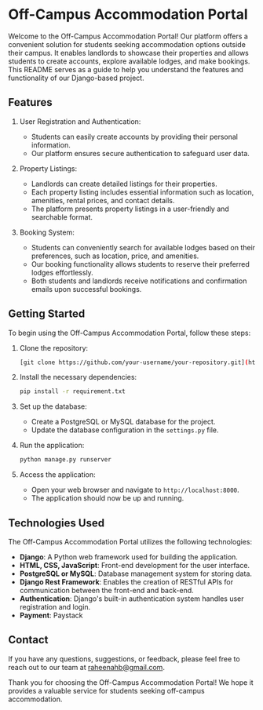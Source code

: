 # Off-Campus Accommodation Portal

Welcome to the Off-Campus Accommodation Portal! Our platform offers a convenient solution for students seeking accommodation options outside their campus. It enables landlords to showcase their properties and allows students to create accounts, explore available lodges, and make bookings. This README serves as a guide to help you understand the features and functionality of our Django-based project.

## Features

1. User Registration and Authentication:
   - Students can easily create accounts by providing their personal information.
   - Our platform ensures secure authentication to safeguard user data.

2. Property Listings:
   - Landlords can create detailed listings for their properties.
   - Each property listing includes essential information such as location, amenities, rental prices, and contact details.
   - The platform presents property listings in a user-friendly and searchable format.

3. Booking System:
   - Students can conveniently search for available lodges based on their preferences, such as location, price, and amenities.
   - Our booking functionality allows students to reserve their preferred lodges effortlessly.
   - Both students and landlords receive notifications and confirmation emails upon successful bookings.

## Getting Started

To begin using the Off-Campus Accommodation Portal, follow these steps:

1. Clone the repository:
   ```bash
   [git clone https://github.com/your-username/your-repository.git](https://github.com/Esammy/Accomodation-.git)
   ```

2. Install the necessary dependencies:
   ```bash
   pip install -r requirement.txt
   ```

3. Set up the database:
   - Create a PostgreSQL or MySQL database for the project.
   - Update the database configuration in the `settings.py` file.

4. Run the application:
   ```bash
   python manage.py runserver
   ```

5. Access the application:
   - Open your web browser and navigate to `http://localhost:8000`.
   - The application should now be up and running.

## Technologies Used

The Off-Campus Accommodation Portal utilizes the following technologies:

- **Django**: A Python web framework used for building the application.
- **HTML, CSS, JavaScript**: Front-end development for the user interface.
- **PostgreSQL or MySQL**: Database management system for storing data.
- **Django Rest Framework**: Enables the creation of RESTful APIs for communication between the front-end and back-end.
- **Authentication**: Django's built-in authentication system handles user registration and login.
- **Payment**: Paystack

## Contact

If you have any questions, suggestions, or feedback, please feel free to reach out to our team at [raheenahb@gmail.com](mailto:raheenahb@gmail.com).

Thank you for choosing the Off-Campus Accommodation Portal! We hope it provides a valuable service for students seeking off-campus accommodation.
